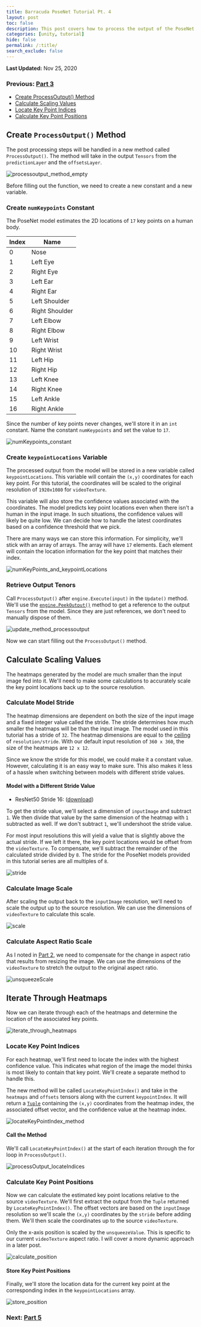 ```yaml
---
title: Barracuda PoseNet Tutorial Pt. 4
layout: post
toc: false
description: This post covers how to process the output of the PoseNet model.
categories: [unity, tutorial]
hide: false
permalink: /:title/
search_exclude: false
---
```


**Last Updated:** Nov 25, 2020

### Previous: [Part 3](https://christianjmills.com/Barracuda-PoseNet-Tutorial-3/)

* [Create ProcessOutput() Method](#create-processoutput-method)
* [Calculate Scaling Values](#calculate-scaling-values)
* [Locate Key Point Indices](#locate-key-point-indices)
* [Calculate Key Point Positions](#calculate-key-point-positions)

## Create `ProcessOutput()` Method

The post processing steps will be handled in a new method called `ProcessOutput()`. The method will take in the output `Tensors` from the `predictionLayer` and the `offsetsLayer`. 

![processoutput_method_empty](\images\barracuda-posenet-tutorial\processoutput_method_empty.png)

Before filling out the function, we need to create a new constant and a new variable.

### Create `numKeypoints` Constant

The PoseNet model estimates the 2D locations of `17` key points on a human body.

| Index | Name           |
| ----- | -------------- |
| 0     | Nose           |
| 1     | Left Eye       |
| 2     | Right Eye      |
| 3     | Left Ear       |
| 4     | Right Ear      |
| 5     | Left Shoulder  |
| 6     | Right Shoulder |
| 7     | Left Elbow     |
| 8     | Right Elbow    |
| 9     | Left Wrist     |
| 10    | Right Wrist    |
| 11    | Left Hip       |
| 12    | Right Hip      |
| 13    | Left Knee      |
| 14    | Right Knee     |
| 15    | Left Ankle     |
| 16    | Right Ankle    |

Since the number of key points never changes, we'll store it in an `int` constant. Name the constant `numKeypoints` and set the value to `17`.

![numKeypoints_constant](\images\barracuda-posenet-tutorial\numKeypoints_constant.png)

### Create `keypointLocations` Variable

The processed output from the model will be stored in a new variable called `keypointLocations`. This variable will contain the `(x,y)` coordinates for each key point. For this tutorial, the coordinates will be scaled to the original resolution of `1920x1080` for `videoTexture`.

This variable will also store the confidence values associated with the coordinates. The model predicts key point locations even when there isn't a human in the input image. In such situations, the confidence values will likely be quite low. We can decide how to handle the latest coordinates based on a confidence threshold that we pick.

There are many ways we can store this information. For simplicity, we'll stick with an array of arrays. The array will have `17` elements. Each element will contain the location information for the key point that matches their index.

![numKeyPoints_and_keypointLocations](\images\barracuda-posenet-tutorial\keypointLocations_variable.png)

### Retrieve Output Tenors

Call `ProcessOutput()` after `engine.Execute(input)` in the `Update()`  method. We'll use the [`engine.PeekOutput()`](https://docs.unity3d.com/Packages/com.unity.barracuda@1.0/api/Unity.Barracuda.IWorker.html#Unity_Barracuda_IWorker_PeekOutput_System_String_) method to get a reference to the output `Tensors` from the model. Since they are just references, we don't need to manually dispose of them.

![update_method_processoutput](\images\barracuda-posenet-tutorial\update_method_processoutput.png)

Now we can start filling out the `ProcessOutput()` method.

## Calculate Scaling Values

The heatmaps generated by the model are much smaller than the input image fed into it. We'll need to make some calculations to accurately scale the key point locations back up to the source resolution.

### Calculate Model Stride

The heatmap dimensions are dependent on both the size of the input image and a fixed integer value called the stride. The stride determines how much smaller the heatmaps will be than the input image. The model used in this tutorial has a stride of `32`. The heatmap dimensions are equal to the [ceiling](https://www.mathsisfun.com/sets/function-floor-ceiling.html) of `resolution/stride`. With our default input resolution of `360 x 360`, the size of the heatmaps are `12 x 12`.

Since we know the stride for this model, we could make it a constant value. However, calculating it is an easy way to make sure. This also makes it less of a hassle when switching between models with different stride values. 

#### Model with a Different Stride Value

* ResNet50 Stride 16: ([download](https://drive.google.com/file/d/1dlsWlBpjgD2AuZgi-qhZs-1IV-T98iLM/view?usp=sharing))

To get the stride value, we'll select a dimension of `inputImage` and subtract `1`. We then divide that value by the same dimension of the heatmap with `1` subtracted as well. If we don't subtract `1`, we'll undershoot the stride value. 

For most input resolutions this will yield a value that is slightly above the actual stride. If we left it there, the key point locations would be offset from the `videoTexture`. To compensate, we'll subtract the remainder of the calculated stride divided by `8`. The stride for the PoseNet models provided in this tutorial series are all multiples of `8`.  

![stride](\images\barracuda-posenet-tutorial\stride.png)

### Calculate Image Scale

After scaling the output back to the `inputImage` resolution, we'll need to scale the output up to the source resolution. We can use the dimensions of `videoTexture` to calculate this scale.

![scale](\images\barracuda-posenet-tutorial\scale.png)

### Calculate Aspect Ratio Scale

As I noted in [Part 2](https://christianjmills.com/unity/tutorial/2020/11/04/Barracuda-PoseNet-Tutorial-2.html#resize-the-image), we need to compensate for the change in aspect ratio that results from resizing the image. We can use the dimensions of the `videoTexture` to stretch the output to the original aspect ratio. 

![unsqueezeScale](\images\barracuda-posenet-tutorial\unsqueezeScale.png)



## Iterate Through Heatmaps

Now we can iterate through each of the heatmaps and determine the location of the associated key points.

![iterate_through_heatmaps](\images\barracuda-posenet-tutorial\iterate_through_heatmaps_2.png)

### Locate Key Point Indices

For each heatmap, we'll first need to locate the index with the  highest confidence value. This indicates what region of the image the model thinks is most likely to contain that key point. We'll create a separate method to handle this. 

The new method will be called `LocateKeyPointIndex()` and take in the `heatmaps` and `offsets` tensors along with the current `keypointIndex`. It will return a [`Tuple`](https://docs.microsoft.com/en-us/dotnet/csharp/language-reference/builtin-types/value-tuples) containing the `(x,y)` coordinates from the heatmap index, the associated offset vector, and the confidence value at the heatmap index.

![locateKeyPointIndex_method](\images\barracuda-posenet-tutorial\locateKeyPointIndex_method.png)

#### Call the Method

We'll call `LocateKeyPointIndex()` at the start of each iteration through the for loop in `ProcessOutput()`.

![processOutput_locateIndices](\images\barracuda-posenet-tutorial\processOutput_locateIndices_2.png)

### Calculate Key Point Positions

Now we can calculate the estimated key point locations relative to the source `videoTexture`. We'll first extract the output  from the `Tuple` returned by `LocateKeyPointIndex()`. The offset vectors are based on the `inputImage` resolution so we'll scale the `(x,y)` coordinates by the `stride` before adding them. We'll then scale the coordinates up to the source `videoTexture`. 

Only the x-axis position is scaled by the `unsqueezeValue`. This is specific to our current `videoTexture` aspect ratio. I will cover a more dynamic approach in a later post.

![calculate_position](\images\barracuda-posenet-tutorial\calculate_position_2.png)

#### Store Key Point Positions

Finally, we'll store the location data for the current key point at the corresponding index in the `keypointLocations` array.

![store_position](\images\barracuda-posenet-tutorial\store_position_2.png)

### Next: [Part 5](https://christianjmills.com/Barracuda-PoseNet-Tutorial-5/)



 